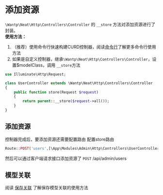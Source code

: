 # 添加资源

`\Wantp\Neat\Http\Controllers\Controller` 的 `__store` 方法对添加资源进行了封装。  
**使用方法：**

1. （推荐）使用命令行快速构建CURD控制器，阅读[命令行](../guide/command.md)了解更多命令行使用方法
2. 如果是自定义控制器，继承`\Wantp\Neat\Http\Controllers\Controller`，设置$modelClass，调用 `__store`方法

```php
use Illuminate\Http\Request;

class UserController extends \Wantp\Neat\Http\Controllers\Controller
{
    public function store(Request $request)
    {
        return parent::__store($request->all());
    }
}
```

## 添加资源

控制器完成后，要添加资源还需要配置路由 配置store路由

```php
Route::POST('users',[\App\Modules\Admin\Http\Controllers\UserController::class,'store']);
```

然后可以通过客户端请求接口添加资源了
`POST` /api/admin/users

## 模型关联

阅读 [保存关联](saveRelation.md) 了解保存模型关联的使用方法
